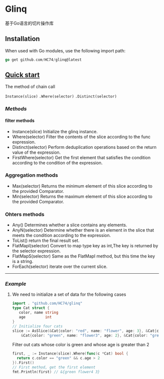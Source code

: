 # Glinq
基于Go语言的切片操作库
## Installation

When used with Go modules, use the following import path:
```go
go get github.com/HC74/glinq@latest
```
## <u>Quick start</u>
The method of chain call

`Instance(slice)` `.Where(selector)` `.Distinct(selector)`

### *Methods*
#### filter methods
- Instance(slice) Initialize the glinq instance.
- Where(selector) Filter the contents of the slice according to the func expression.
- Distinct(selector) Perform deduplication operations based on the return value of the expression.
- FirstWhere(selector) Get the first element that satisfies the condition according to the condition of the expression.

### Aggregation methods

- Max(selector) Returns the minimum element of this slice according to the provided Comparator.
- Min(selector) Returns the maximum element of this slice according to the provided Comparator.

### Ohters methods

- Any() Determines whether a slice contains any elements.
- AnyN(selector) Determine whether there is an element in the slice that meets the condition according to the expression. 
- ToList() return the final result set.
- FlatMapI(selector) Convert to map type key as int,The key is returned by the selector expression.
- FlatMapS(selector) Same as the FlatMapI method, but this time the key is a string.
- ForEach(selector) iterate over the current slice.

---

### *Example*
1. We need to initialize a set of data for the following cases
    ```go
   import . "github.com/HC74/glinq"
   type Cat struct {
	   color, name string
	   age         int
    }
   // Initialize four cats
   slice := AsSlice(&Cat{color: "red", name: "flower", age: 3}, &Cat{color: "blue", name: "flower2", age: 5},
		&Cat{color: "green", name: "flower3", age: 2}, &Cat{color: "green", name: "flower4", age: 3})
    ```
   Filter out cats whose color is green and whose age is greater than 2
      ```go
      first, _ := Instance(slice).Where(func(c *Cat) bool {
        return c.color == "green" && c.age > 2
      }).First()
      // First method, get the first element
      fmt.Println(first) // &{green flower4 3}
      ```
